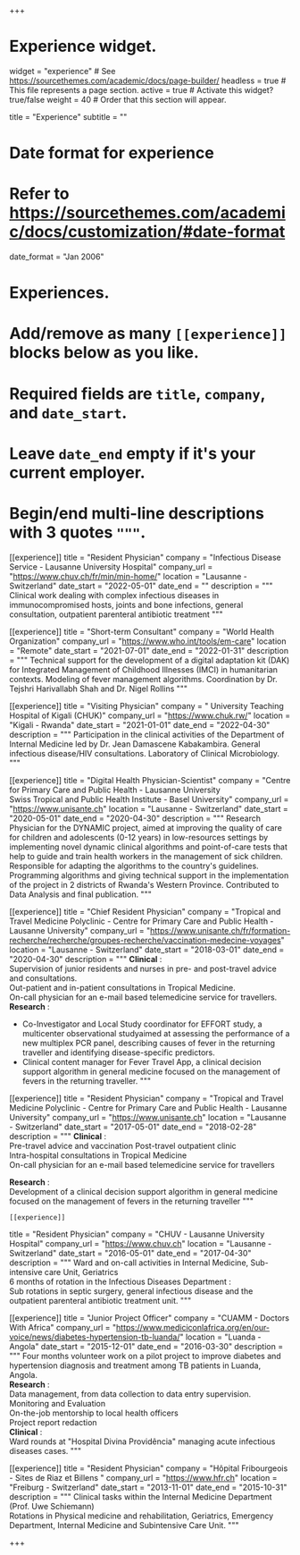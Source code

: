 +++
# Experience widget.
widget = "experience"  # See https://sourcethemes.com/academic/docs/page-builder/
headless = true  # This file represents a page section.
active = true  # Activate this widget? true/false
weight = 40  # Order that this section will appear.

title = "Experience"
subtitle = ""

# Date format for experience
#   Refer to https://sourcethemes.com/academic/docs/customization/#date-format
date_format = "Jan 2006"

# Experiences.
#   Add/remove as many `[[experience]]` blocks below as you like.
#   Required fields are `title`, `company`, and `date_start`.
#   Leave `date_end` empty if it's your current employer.
#   Begin/end multi-line descriptions with 3 quotes `"""`.


[[experience]]
  title = "Resident Physician"
  company = "Infectious Disease Service - Lausanne University Hospital"
  company_url = "https://www.chuv.ch/fr/min/min-home/"
  location = "Lausanne - Switzerland"
  date_start = "2022-05-01"
  date_end = ""
  description = """
Clinical work dealing with complex infectious diseases in immunocompromised hosts, joints and bone infections, general consultation, outpatient parenteral antibiotic treatment
  """

[[experience]]
  title = "Short-term Consultant"
  company = "World Health Organization"
  company_url = "https://www.who.int/tools/em-care"
  location = "Remote"
  date_start = "2021-07-01"
  date_end = "2022-01-31"
  description = """
Technical support for the development of a digital adaptation kit (DAK) for Integrated Management of Childhood Illnesses (IMCI) in humanitarian contexts. Modeling of fever management algorithms. Coordination by Dr. Tejshri Harivallabh Shah and Dr. Nigel Rollins
  """
  
  [[experience]]
  title = "Visiting Physician"
  company = " University Teaching Hospital of Kigali (CHUK)"
  company_url = "https://www.chuk.rw/"
  location = "Kigali - Rwanda"
  date_start = "2021-01-01"
  date_end = "2022-04-30"
  description = """
Participation in the clinical activities of the Department of Internal Medicine led by Dr. Jean Damascene Kabakambira. General infectious disease/HIV consultations. Laboratory of Clinical Microbiology.
  """
  
[[experience]]
  title = "Digital Health Physician-Scientist"
  company = "Centre for Primary Care and Public Health - Lausanne University<br/>Swiss Tropical and Public Health Institute - Basel University"
  company_url = "https://www.unisante.ch"
  location = "Lausanne - Switzerland"
  date_start = "2020-05-01"
  date_end = "2020-04-30"
  description = """
Research Physician for the DYNAMIC project, aimed at improving the quality of care for children and adolescents (0-12 years) in low-resources settings by implementing novel dynamic clinical algorithms and point-of-care tests that help to guide and train health workers in the management of sick children. Responsible for adapting the algorithms to the country's guidelines. Programming algorithms and giving technical support in the implementation of the project in 2 districts of Rwanda's Western Province. Contributed to Data Analysis and final publication.
  """

[[experience]]
  title = "Chief Resident Physician"
  company = "Tropical and Travel Medicine Polyclinic - Centre for Primary Care and Public Health - Lausanne University"
  company_url = "https://www.unisante.ch/fr/formation-recherche/recherche/groupes-recherche/vaccination-medecine-voyages"
  location = "Lausanne - Switzerland"
  date_start = "2018-03-01"
  date_end = "2020-04-30"
  description = """
**Clinical** :<br/>
Supervision of junior residents and nurses in pre- and post-travel advice and consultations.<br/>
Out-patient and in-patient consultations in Tropical Medicine.<br/>
On-call physician for an e-mail based telemedicine service for travellers.<br/>
**Research** :<br/>
- Co-Investigator and Local Study coordinator for EFFORT study, a multicenter observational studyaimed at assessing the performance of a new multiplex PCR panel, describing causes of fever in the returning traveller and identifying disease-specific predictors.<br/>
- Clinical content manager for Fever Travel App, a clinical decision support algorithm in general medicine focused on the management of fevers in the returning traveller.
  """

[[experience]]
  title = "Resident Physician"
  company = "Tropical and Travel Medicine Polyclinic - Centre for Primary Care and Public Health - Lausanne University"
  company_url = "https://www.unisante.ch"
  location = "Lausanne - Switzerland"
  date_start = "2017-05-01"
  date_end = "2018-02-28"
  description = """
**Clinical** :<br/>
Pre-travel advice and vaccination
Post-travel outpatient clinic<br/>
Intra-hospital consultations in Tropical Medicine<br/>
On-call physician for an e-mail based telemedicine service for travellers<br/>

**Research** :<br/>
Development of a clinical decision support algorithm in general medicine focused on the management of fevers in the returning traveller
  """
  
    [[experience]]
  title = "Resident Physician"
  company = "CHUV - Lausanne University Hospital"
  company_url = "https://www.chuv.ch"
  location = "Lausanne - Switzerland"
  date_start = "2016-05-01"
  date_end = "2017-04-30"
  description = """
Ward and on-call activities in Internal Medicine, Sub-intensive care Unit, Geriatrics<br/>
6 months of rotation in the Infectious Diseases Department :<br/>
Sub rotations in septic surgery, general infectious disease and the outpatient parenteral antibiotic treatment unit.
  """
  
  [[experience]]
  title = "Junior Project Officer"
  company = "CUAMM - Doctors With Africa"
  company_url = "https://www.mediciconlafrica.org/en/our-voice/news/diabetes-hypertension-tb-luanda/"
  location = "Luanda - Angola"
  date_start = "2015-12-01"
  date_end = "2016-03-30"
  description = """
Four months volunteer work on a pilot project to improve diabetes and hypertension diagnosis and treatment among TB patients in Luanda, Angola.<br/>
**Research** :<br/>
Data management, from data collection to data entry supervision.<br/> 
Monitoring and Evaluation<br/>
On-the-job mentorship to local health officers<br/>
Project report redaction<br/>
**Clinical** :<br/>
Ward rounds at "Hospital Divina Providência" managing acute infectious diseases cases.
  """
  
  [[experience]]
  title = "Resident Physician"
  company = "Hôpital Fribourgeois - Sites de Riaz et Billens "
  company_url = "https://www.hfr.ch"
  location = "Freiburg - Switzerland"
  date_start = "2013-11-01"
  date_end = "2015-10-31"
  description = """
Clinical tasks within the Internal Medicine Department (Prof. Uwe Schiemann)<br/>
Rotations in Physical medicine and rehabilitation, Geriatrics, Emergency Department, Internal Medicine and Subintensive Care Unit.
  """


+++
